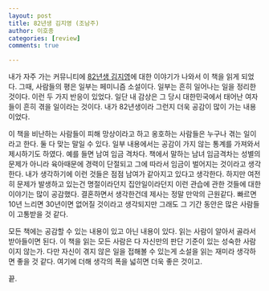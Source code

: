 ```yaml
---
layout: post
title: 82년생 김지영 (조남주)
author: 이호종
categories: [review]
comments: true

---
```


내가 자주 가는 커뮤니티에 [82년생 김지영](https://ridibooks.com/v2/Detail?id=509000964)에 대한 이야기가 나와서 이 책을 읽게 되었다. 그때, 사람들의 평은 일부는 페미니즘 소설이다. 일부는 흔히 일어나는 일을 정리한 것이다. 이런 두 가지 반응이 있었다. 일단 내 감상은 그 당시 대한민국에서 태어난 여자들이 흔히 겪을 일이라는 것이다. 내가 82년생이라 그런지 더욱 공감이 많이 가는 내용이었다.

이 책을 비난하는 사람들이 피해 망상이라고 하고 옹호하는 사람들은 누구나 겪는 일이라고 한다. 둘 다 맞는 말일 수 있다. 일부 내용에서는 공감이 가지 않는 통계를 가져와서 제시하기도 하였다. 예를 들면 남여 임금 격차다. 책에서 말하는 남녀 임금격차는 성별의 문제가 아니라 육아때문에 경력이 단절되고 그에 따라서 임금이 벌어지는 것이라고 생각한다. 내가 생각하기에 이런 것들은 점점 남여가 같아지고 있다고 생각한다. 하지만 여전히 문제가 발생하고 있는건 명절이라던지 집안일이라던지 이런 관습에 관한 것들에 대한 이야기는 많이 공감했다. 결혼하면서 생각한건데 제사는 정말 만악의 근원같다. 빠르면 10년 느리면 30년이면 없어질 것이라고 생각되지만 그래도 그 기간 동안은 많은 사람들이 고통받을 것 같다.

모든 책에는 공감할 수 있는 내용이 있고 아닌 내용이 있다. 읽는 사람이 알아서 골라서 받아들이면 된다. 이 책을 읽는 모든 사람은 다 자신만의 판단 기준이 있는 성숙한 사람이지 않는가. 다만 자신이 겪지 않은 일을 접해볼 수 있는게 소설을 읽는 재미라 생각하면 좋을 것 같다. 여기에 더해 생각의 폭을 넓히면 더욱 좋은 것이고.

끝.
